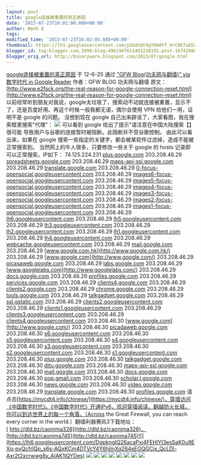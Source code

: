 ```yaml
---
layout: post
title: google连接被重置的真正原因
date: '2013-07-23T16:02:00.000+08:00'
author: Wenh Q
tags:
modified_time: '2013-07-23T16:02:05.885+08:00'
thumbnail: https://lh3.googleusercontent.com/pSbdoQt9gYbHdYf_HrCBkTuEEA7Cgt0sDApeLLKPW_vraqb4juom8WLzotSBXOu7ABUqOzWQVVIjYdqv0AzMMJEIz81PWf_O9_gDCoRaiPz8pcNun8s=s72-c
blogger_id: tag:blogger.com,1999:blog-4961947611491238191.post-1674208655799989476
blogger_orig_url: http://binaryware.blogspot.com/2013/07/google.html
---
```

[
google连接被重置的真正原因](http://feedproxy.google.com/~r/chinagfwblog/~3/bkmjFqmvv88/google_25.html)
于 12-6-25 通过 ["GFW Blog(功夫网与翻墙)" via 数字时代 in Google
Reader](http://feeds2.feedburner.com/chinagfwblog) 作者：GFW BLOG
功夫网与翻墙
原文：[http://www.e2fsck.org/the-real-reason-for-google-connection-reset.html](http://www.e2fsck.org/the-real-reason-for-google-connection-reset.html)
[](http://www.e2fsck.org/the-real-reason-for-google-connection-reset.html)
以前经常听到朋友对我说，google太垃圾了，搜索动不动就连接被重置，显示不了，还是百度好用。再这个时候一般我都无语，偶尔会使用
VPN 给他们一用，证明不是 google 的问题。
没想到现在 google 自己出来辟谣了，大家看图，我在搜索框里搜索"代理"：
![](https://lh3.googleusercontent.com/pSbdoQt9gYbHdYf_HrCBkTuEEA7Cgt0sDApeLLKPW_vraqb4juom8WLzotSBXOu7ABUqOzWQVVIjYdqv0AzMMJEIz81PWf_O9_gDCoRaiPz8pcNun8s)
可以看到 google 给出了提示"请注意在中国大陆搜索【】很可能
导致用户与谷歌的连接暂时被阻断。此阻断并不受谷歌控制。
由此可以看出来，如果在 google
搜索一些指定的关键字，都会被某软件过滤掉，造成不能被正常搜索到。
当然网上的牛人很多，只要修改一些关于 google 的 hosts
记录即可以正常搜索，IP如下：
74.125.224.231 [plus.google.com](http://plus.google.com/)
203.208.46.29 [spreadsheets.google.com](http://spreadsheets.google.com/)
203.208.46.29 [maps-api-ssl.google.com](http://maps-api-ssl.google.com/)
203.208.46.29 [translate.google.com](http://translate.google.com/)
203.208.46.29
[0-focus-opensocial.googleusercontent.com](http://0-focus-opensocial.googleusercontent.com/)
203.208.46.29
[images6-focus-opensocial.googleusercontent.com](http://images6-focus-opensocial.googleusercontent.com/)
203.208.46.29
[images5-focus-opensocial.googleusercontent.com](http://images5-focus-opensocial.googleusercontent.com/)
203.208.46.29
[images4-focus-opensocial.googleusercontent.com](http://images4-focus-opensocial.googleusercontent.com/)
203.208.46.29
[images3-focus-opensocial.googleusercontent.com](http://images3-focus-opensocial.googleusercontent.com/)
203.208.46.29
[images2-focus-opensocial.googleusercontent.com](http://images2-focus-opensocial.googleusercontent.com/)
203.208.46.29
[images1-focus-opensocial.googleusercontent.com](http://images1-focus-opensocial.googleusercontent.com/)
203.208.46.29
[lh6.googleusercontent.com](http://lh6.googleusercontent.com/)
203.208.46.29
[lh5.googleusercontent.com](http://lh5.googleusercontent.com/)
203.208.46.29
[lh3.googleusercontent.com](http://lh3.googleusercontent.com/)
203.208.46.29
[lh2.googleusercontent.com](http://lh2.googleusercontent.com/)
203.208.46.29
[lh1.googleusercontent.com](http://lh1.googleusercontent.com/)
203.208.46.29
[lh4.googleusercontent.com](http://lh4.googleusercontent.com/)
203.208.46.29
[webcache.googleusercontent.com](http://webcache.googleusercontent.com/)
203.208.46.29 [mail.google.com](http://mail.google.com/)
203.208.46.29 [www.google.com.hk](http://www.google.com.hk/)
203.208.46.29 [www.google.com](http://www.google.com/)
203.208.46.29 [picasaweb.google.com](http://picasaweb.google.com/)
203.208.46.29 [labs.google.com](http://labs.google.com/)
203.208.46.29 [www.googlelabs.com](http://www.googlelabs.com/)
203.208.46.29 [docs.google.com](http://docs.google.com/)
203.208.46.29 [profiles.google.com](http://profiles.google.com/)
203.208.46.29 [services.google.com](http://services.google.com/)
203.208.46.29 [clients4.google.com](http://clients4.google.com/)
203.208.46.29 [clients2.google.com](http://clients2.google.com/)
203.208.46.29 [chrome.google.com](http://chrome.google.com/)
203.208.46.29 [tools.google.com](http://tools.google.com/)
203.208.46.29 [talkgadget.google.com](http://talkgadget.google.com/)
203.208.46.29 [ssl.gstatic.com](http://ssl.gstatic.com/)
203.208.46.29
[clients2.googleusercontent.com](http://clients2.googleusercontent.com/)
203.208.46.29
[clients1.googleusercontent.com](http://clients1.googleusercontent.com/)
203.208.46.29
[clients3.googleusercontent.com](http://clients3.googleusercontent.com/)
203.208.46.29
[clients4.googleusercontent.com](http://clients4.googleusercontent.com/)
203.208.46.30 [www.google.com](http://www.google.com/)
203.208.46.30 [picadaweb.google.com](http://picadaweb.google.com/)
203.208.46.30
[s6.googleusercontent.com](http://s6.googleusercontent.com/)
203.208.46.30
[s5.googleusercontent.com](http://s5.googleusercontent.com/)
203.208.46.30
[s4.googleusercontent.com](http://s4.googleusercontent.com/)
203.208.46.30
[s3.googleusercontent.com](http://s3.googleusercontent.com/)
203.208.46.30
[s2.googleusercontent.com](http://s2.googleusercontent.com/)
203.208.46.30
[s1.googleusercontent.com](http://s1.googleusercontent.com/)
203.208.46.30 [plus.google.com](http://plus.google.com/)
203.208.46.30 [talkgadget.google.com](http://talkgadget.google.com/)
203.208.46.30 [ditu.google.com](http://ditu.google.com/)
203.208.46.30 [maps-api-ssl.google.com](http://maps-api-ssl.google.com/)
203.208.46.30 [mail.google.com](http://mail.google.com/)
203.208.46.30 [docs.google.com](http://docs.google.com/)
203.208.46.30 [pop.gmail.com](http://pop.gmail.com/)
203.208.46.30 [scholar.l.google.com](http://scholar.l.google.com/)
203.208.46.30 [news.google.com](http://news.google.com/)
203.208.46.30 [video.google.com](http://video.google.com/)
203.208.46.29 [translate.google.com](http://translate.google.com/)
203.208.46.30 [profiles.google.com](http://profiles.google.com/)
请点击[https://mycdt4.info/chinese/](https://mycdt4.info/chinese/)，穿墙访问《中国数字时代》。《中国数字时代》开通IPv6，欢迎穿墙阅读。翻越防火长城，你可以到达世界上的每一个角落。（Across
the Great Firewall, you can reach every corner in the
world.）翻墙利器赛风3下载地址：[ http://dld.bz/caonima326](http://dld.bz/caonima326)，[http://dld.bz/caonima745](http://dld.bz/caonima745)![](https://lh6.googleusercontent.com/DgpkngIQ26acaPxj4FEHlYI3esSaK0u9EXq-pyQcfrlQp_s6s-AQxKCm4DTVcY4Y6hjInXq264eEGQGCix_QcLDl-Axr2t2xcrwwg8y_AIAK1lQYDes)
![](https://lh4.googleusercontent.com/WLIQ4VxXq_NQYYW7wPz7XrykmPSTLt3qzbWAudmQJpHwytWvyFDwlN_IHwc9yxDPX5PpnAU_OEerD9I_AFNzn9r1E6NAyrC7t0V3KW0xUtbjimv5cK4) ![](https://lh5.googleusercontent.com/63uxxFYUasPyOso2dhN-IaQkEUjkP4Fv3tsQGpmii0ms_Npc275ss43VXlg7D-oMlSUZgN7mmI4T1o3tBgweFLhiiZTh5MEdGaBgT_CgLg54kYHePrs) ![](https://lh4.googleusercontent.com/7Rky0FCSA_F5WPQAwdpERW4Rb7wYzXSg2bVCC5UvoWZy3f9oZsWLOlhPOrmaw6KrhzHGNqVMK6mq2S3-CITipjqdkWX3o-zpmCrnJKU2SI6cgEoetK0) ![](https://lh5.googleusercontent.com/ueoc85GhGEC0tvdCnAYpPDCdwFIfEYiTP7AjUrbvHQpOvfdJnSGfJnNf5bmGRPEM77vwRFgT35Er9Jf2k3ngVxpdwWzrHovF1sf8wX29hcT0TcANLfI) ![](https://lh5.googleusercontent.com/6bLUPZ8fYX-oDdHzRXQg9AZ0HB4PFzzVrJaAymSez43W1BLBlRn_EoHTp2JPZnjgAlALIK59m32-3V2EEDcXw4XyqqVRWvdfvsxXxqcS2N9HMTUVSl8) ![](https://lh6.googleusercontent.com/4cz5Y-FjjHg-XXyEliAtvoSsAHWbNbm4jRniQdXwBhf3PPGBrNNDoefZwL_NTJG_4frzTPmlN6YzB3MoPxHBN34BRrwAwd5YkbqQ9qh3bc-4VyyO-GQ) ![](https://lh3.googleusercontent.com/acqz_QjDoKtvlEpb3pEkn1o1HvdNoRD7jpMAF9umRCK_x5oKxi1cqBYRpTtqTjlm3AEfJXXElIRpsLgaODFco2TT172rJXBH5HpFiEvKl47Ar-F1FZs) ![](https://lh4.googleusercontent.com/zviOWUgLCMsnSxYHtOnKLOTjCV7nQ3J_th3i4nmztjAELPr8yA88o3YVrvlzAj54c4RUVdFBLaZyPkz0VNSTVZ1MPxw7YY70VTrKFO7M8haUC0EoiDw)
